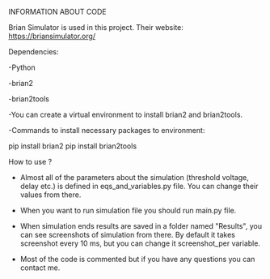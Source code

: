 INFORMATION ABOUT CODE

Brian Simulator is used in this project. Their website:
https://briansimulator.org/

Dependencies:

-Python

-brian2

-brian2tools

-You can create a virtual environment to install brian2 and brian2tools.

-Commands to install necessary packages to environment:

pip install brian2
pip install brian2tools

How to use ?

- Almost all of the parameters about the simulation (threshold voltage, delay etc.) is defined in eqs_and_variables.py file. You can change their values from there.

- When you want to run simulation file you should run  main.py file.

- When simulation ends results are saved in a folder named "Results", you can see screenshots of simulation from there. By default it takes screenshot every 10 ms, but you can change it screenshot_per variable.

- Most of the code is commented but if you have any questions you can contact me.

